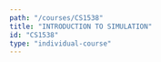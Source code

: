 ```yaml
---
path: "/courses/CS1538"
title: "INTRODUCTION TO SIMULATION"
id: "CS1538"
type: "individual-course"
---
```

